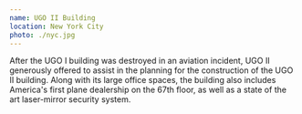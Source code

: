```yaml
---
name: UGO II Building
location: New York City
photo: ./nyc.jpg
---
```


After the UGO I building was destroyed in an aviation incident, UGO II generously offered to assist in the planning for the construction of the UGO II building. Along with its large office spaces, the building also includes America's first plane dealership on the 67th floor, as well as a state of the art laser-mirror security system.
